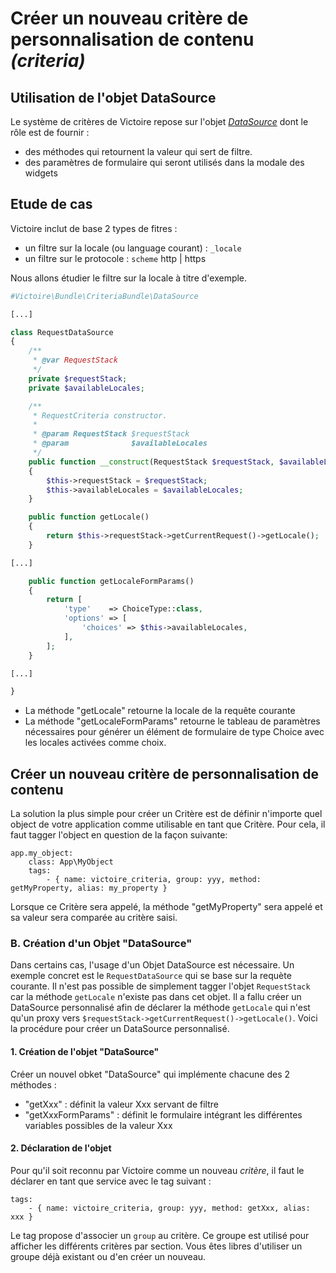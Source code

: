 
# Créer un nouveau critère de personnalisation de contenu _(criteria)_

## Utilisation de l'objet DataSource

Le système de critères de Victoire repose sur l'objet [*DataSource*](https://github.com/Victoire/victoire/blob/master/Bundle/CriteriaBundle/DataSource/RequestDataSource.php) dont le rôle est de fournir :

- des méthodes qui retournent la valeur qui sert de filtre.
- des paramètres de formulaire qui seront utilisés dans la modale des widgets

## Etude de cas

Victoire inclut de base 2 types de fitres :

- un filtre sur la locale (ou language courant) : `_locale`
- un filtre sur le protocole : `scheme` http | https

Nous allons étudier le filtre sur la locale à titre d'exemple.

```php
#Victoire\Bundle\CriteriaBundle\DataSource

[...]

class RequestDataSource
{
    /**
     * @var RequestStack
     */
    private $requestStack;
    private $availableLocales;

    /**
     * RequestCriteria constructor.
     *
     * @param RequestStack $requestStack
     * @param              $availableLocales
     */
    public function __construct(RequestStack $requestStack, $availableLocales)
    {
        $this->requestStack = $requestStack;
        $this->availableLocales = $availableLocales;
    }

    public function getLocale()
    {
        return $this->requestStack->getCurrentRequest()->getLocale();
    }

[...]

    public function getLocaleFormParams()
    {
        return [
            'type'    => ChoiceType::class,
            'options' => [
                'choices' => $this->availableLocales,
            ],
        ];
    }

[...]

}
```

- La méthode "getLocale" retourne la locale de la requête courante
- La méthode "getLocaleFormParams" retourne le tableau de paramètres nécessaires pour générer un élément de formulaire de type Choice avec les locales activées comme choix.



## Créer un nouveau critère de personnalisation de contenu

La solution la plus simple pour créer un Critère est de définir n'importe quel object de votre application comme utilisable en tant que Critère.
Pour cela, il faut tagger l'object en question de la façon suivante:
```
app.my_object:
    class: App\MyObject
    tags:
        - { name: victoire_criteria, group: yyy, method: getMyProperty, alias: my_property }
```

Lorsque ce Critère sera appelé, la méthode "getMyProperty" sera appelé et sa valeur sera comparée au critère saisi.


### B. Création d'un Objet "DataSource"

Dans certains cas, l'usage d'un Objet DataSource est nécessaire. Un exemple concret est le `RequestDataSource` qui se base sur la requète courante. Il n'est pas possible de simplement tagger l'objet `RequestStack` car la méthode `getLocale` n'existe pas dans cet objet. Il a fallu créer un DataSource personnalisé afin de déclarer la méthode `getLocale` qui n'est qu'un proxy vers `$requestStack->getCurrentRequest()->getLocale()`.
Voici la procédure pour créer un DataSource personnalisé.

#### 1. Création de l'objet "DataSource"

Créer un nouvel obket "DataSource" qui implémente chacune des 2 méthodes :

- "getXxx" : définit la valeur Xxx servant de filtre
- "getXxxFormParams" : définit le formulaire intégrant les différentes variables possibles de la valeur Xxx

#### 2. Déclaration de l'objet

Pour qu'il soit reconnu par Victoire comme un nouveau *critère*, il faut le déclarer en tant que service avec le tag suivant :

    tags:
        - { name: victoire_criteria, group: yyy, method: getXxx, alias: xxx }


Le tag propose d'associer un `group` au critère.
Ce groupe est utilisé pour afficher les différents critères par section. Vous êtes libres d'utiliser un groupe déjà existant ou d'en créer un nouveau.
